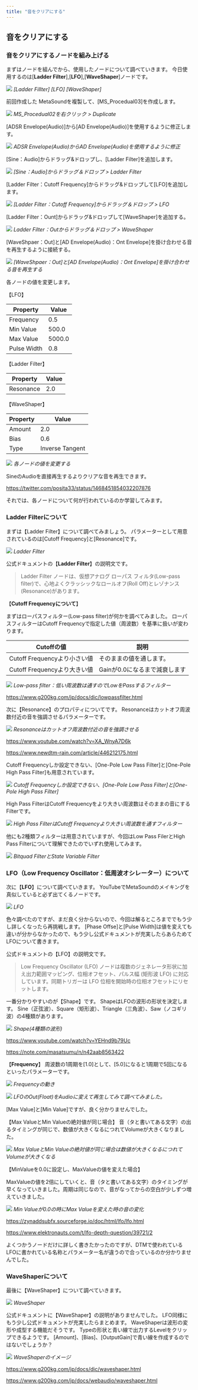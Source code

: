 ```yaml
---
title: "音をクリアにする"
---
```


## 音をクリアにする

### 音をクリアにするノードを組み上げる

まずはノードを組んでから、使用したノードについて調べていきます。
今日使用するのは[**Ladder Filter**],[**LFO**],[**WaveShaper**]ノードです。

![](/images/books/ue5_starter_cpp_and_bp_001/chapter02_clear_sound/2022-02-19-17-53-05.png)
*[Ladder Fillter] [LFO] [WaveShaper]*

前回作成した MetaSoundを複製して、[MS_Procedual03]を作成します。

![](/images/books/ue5_starter_cpp_and_bp_001/chapter02_clear_sound/2022-02-19-17-57-20.png)
*MS_Procedual02を右クリック > Duplicate*

[ADSR Envelope(Audio)]から[AD Envelope(Audio)]を使用するように修正します。

![](/images/books/ue5_starter_cpp_and_bp_001/chapter02_clear_sound/2022-02-19-17-58-01.png)
*ADSR Envelope(Audio)からAD Envelope(Audio)を使用するように修正*

[Sine：Audio]からドラッグ&ドロップし、[Ladder Filter]を追加します。

![](/images/books/ue5_starter_cpp_and_bp_001/chapter02_clear_sound/2022-02-19-17-58-27.png)
*[Sine：Audio]からドラッグ＆ドロップ > Ladder Filter*

[Ladder Filter：Cutoff Frequency]からドラッグ&ドロップして[LFO]を追加します。

![](/images/books/ue5_starter_cpp_and_bp_001/chapter02_clear_sound/2022-02-19-17-58-44.png)
*[Ladder Filter：Cutoff Frequency]からドラッグ＆ドロップ > LFO*

[Ladder Filter：Ount]からドラッグ&ドロップして[WaveShaper]を追加する。

![](/images/books/ue5_starter_cpp_and_bp_001/chapter02_clear_sound/2022-02-19-17-58-58.png)
*Ladder Filter：Outからドラッグ＆ドロップ > WaveShaper*

[WaveShpaer：Out]と[AD Envelope(Audio)：Ont Envelope]を掛け合わせる音を再生するように接続する。

![](/images/books/ue5_starter_cpp_and_bp_001/chapter02_clear_sound/2022-02-19-17-59-16.png)
*[WaveShpaer：Out]と[AD Envelope(Audio)：Ont Envelope]を掛け合わせる音を再生する*

各ノードの値を変更します。

【LFO】

| Property    | Value  |
| ----------- | ------ |
| Frequency   | 0.5    |
| Min Value   | 500.0  |
| Max Value   | 5000.0 |
| Pulse Width | 0.8    |

【Ladder Filter】

| Property  | Value |
| --------- | ----- |
| Resonance | 2.0   |

【WaveShaper】

| Property | Value           |
| -------- | --------------- |
| Amount   | 2.0             |
| Bias     | 0.6             |
| Type     | Inverse Tangent |


![](/images/books/ue5_starter_cpp_and_bp_001/chapter02_clear_sound/2022-02-19-18-02-26.png)
*各ノードの値を変更する*

SineのAudioを直接再生するよりクリアな音を再生できます。

https://twitter.com/posita33/status/1468451854032207876

それでは、各ノードについて何が行われているのか学習してみます。

### Ladder Filterについて

まずは【Ladder Filter】について調べてみましょう。
パラメーターとして用意されているのは[Cutoff Frequency]と[Resonance]です。

![](/images/books/ue5_starter_cpp_and_bp_001/chapter02_clear_sound/2022-02-19-18-05-40.png)
*Ladder Filter*

公式ドキュメントの【**Ladder Filter**】の説明文です。

> Ladder Filter ノードは、仮想アナログ ローパス フィルタ(Low-pass filter)で、心地よくクラッシックなロールオフ(Roll Off)とレゾナンス(Resonance)があります。


【**Cutoff Frequencyについて**】

まずはローパスフィルター(Low-pass filter)が何かを調べてみました。
ローパスフィルターはCutoff Frequencyで指定した値（周波数）を基準に扱いが変わります。

| Cutoffの値                   | 説明                          |
| ---------------------------- | ----------------------------- |
| Cutoff Frequencyより小さい値 | そのままの値を通します。      |
| Cutoff Frequencyより大きい値 | Gainが0.0になるまで減衰します |

![](/images/books/ue5_starter_cpp_and_bp_001/chapter02_clear_sound/2022-02-19-18-07-47.png)
*Low-pass filter：低い周波数は通すのでLowをPassするフィルター*

https://www.g200kg.com/jp/docs/dic/lowpassfilter.html

次に【Resonance】のプロパティについてです。
Resonanceはカットオフ周波数付近の音を強調させるパラメーターです。

![](/images/books/ue5_starter_cpp_and_bp_001/chapter02_clear_sound/2022-02-19-18-08-48.png)
*Resonanceはカットオフ周波数付近の音を強調させる*

https://www.youtube.com/watch?v=XA_WnyA7D6k

https://www.newdtm-rain.com/article/446212175.html

Cutoff Frequencyしか設定できない、[One-Pole Low Pass Filter]と[One-Pole High Pass Filter]も用意されています。

![](/images/books/ue5_starter_cpp_and_bp_001/chapter02_clear_sound/2022-02-19-18-09-59.png)
*Cutoff Frequencyしか設定できない、[One-Pole Low Pass Filter]と[One-Pole High Pass Filter]*

High Pass FilterはCutoff Frequencyをより大きい周波数はそのままの音にするFilterです。

![](/images/books/ue5_starter_cpp_and_bp_001/chapter02_clear_sound/2022-02-19-18-10-27.png)
*High Pass FilterはCutoff Frequencyより大きい周波数を通すフィルター*

他にも2種類フィルターは用意されていますが、今回はLow Pass FilerとHigh Pass Filterについて理解できたのでいずれ使用してみます。

![](/images/books/ue5_starter_cpp_and_bp_001/chapter02_clear_sound/2022-02-19-18-10-51.png)
*Bitquad FilterとState Variable Filter*

### LFO（Low Frequency Oscillator：低周波オシレーター）について

次に【**LFO**】について調べていきます。
YouTubeでMetaSoundのメイキングを真似していると必ず出てくるノードです。

![](/images/books/ue5_starter_cpp_and_bp_001/chapter02_clear_sound/2022-02-19-18-11-17.png)
*LFO*

色々調べたのですが、まだ良く分からないので、今回は解るところまででもう少し詳しくなったら再挑戦します。
[Phase Offse]と[Pulse Width]は値を変えても違いが分からなかったので、もう少し公式ドキュメントが充実したらあらためてLFOについて書きます。

公式ドキュメントの【LFO】の説明文です。

> Low Frequency Oscillator (LFO) ノードは複数のジェネレータ形状に加え出力範囲マッピング、位相オフセット、パルス幅 (矩形波 LFO) に対応しています。同期トリガーは LFO 位相を開始時の位相オフセットにリセットします。

一番分かりやすいのが【Shape】です。
ShapeはLFOの波形の形状を決定します。
Sine（正弦波）、Square（矩形波）、Triangle（三角波）、Saw（ノコギリ波）の4種類があります。

![](/images/books/ue5_starter_cpp_and_bp_001/chapter02_clear_sound/2022-02-19-18-12-15.png)
*Shape(4種類の波形)*

https://www.youtube.com/watch?v=YEHnd9b79Uc

https://note.com/masatsumu/n/n42aab8563422

【**Frequency**】
周波数の1周期を[1.0]として、[5.0]になると1周期で5回になるといったパラメーターです。

![](/images/books/ue5_starter_cpp_and_bp_001/chapter02_clear_sound/2022-02-19-18-13-15.png)
*Frequencyの動き*

![](/images/books/ue5_starter_cpp_and_bp_001/chapter02_clear_sound/2022-02-19-18-13-43.png)
*LFOのOut(Float)をAudioに変えて再生してみて調べてみました。*

[Max Value]と[Min Value]ですが、良く分かりませんでした。

【Max ValueとMin Valueの絶対値が同じ場合】
音（タと書いてある文字）の出るタイミングが同じで、数値が大きくなるにつれてVolumeが大きくなりました。

![](/images/books/ue5_starter_cpp_and_bp_001/chapter02_clear_sound/2022-02-19-18-14-12.png)
*Max ValueとMin Valueの絶対値が同じ場合は数値が大きくなるにつれてVolumeが大きくなる*

【MinValueを0.0に設定し、MaxValueの値を変えた場合】

MaxValueの値を2倍にしていくと、音（タと書いてある文字）のタイミングが早くなっていきました。周期は同じなので、音がなってからの空白が少しずつ増えていきました。

![](/images/books/ue5_starter_cpp_and_bp_001/chapter02_clear_sound/2022-02-19-18-14-31.png)
*Min Valueが0.0の時にMax Valueを変えた時の音の変化*

https://zynaddsubfx.sourceforge.io/doc/html/lfo/lfo.html

https://www.elektronauts.com/t/lfo-depth-question/39721/2

よくつかうノードだけに詳しく書きたかったのですが、DTMで使われているLFOに書かれている名称とパラメーター名が違うので合っているのか分かりませんでした。

### WaveShaperについて

最後に【WaveShaper】について調べていきます。

![](/images/books/ue5_starter_cpp_and_bp_001/chapter02_clear_sound/2022-02-19-18-15-33.png)
*WaveShaper*

公式ドキュメントに【WaveShaper】の説明がありませんでした。
LFO同様にもう少し公式ドキュメントが充実したらまとめます。
WaveShaperは波形の変形や成型する機能だそうです。
Typeの形状と青い線で出力するLevelをクリップできるようです。
[Amount]、[Bias]、[OutputGain]で青い線を作成するのではないでしょうか？

![](/images/books/ue5_starter_cpp_and_bp_001/chapter02_clear_sound/2022-02-19-18-15-48.png)
*WaveShaperのイメージ*

https://www.g200kg.com/jp/docs/dic/waveshaper.html

https://www.g200kg.com/jp/docs/webaudio/waveshaper.html